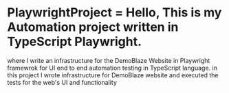 # PlaywrightProject = Hello, This is my Automation project written in TypeScript Playwright.
where I write an infrastructure for the DemoBlaze Website in Playwright framewrok for UI end to end automation testing in TypeScript language.
in this project I wrote infrastructure for DemoBlaze website and executed the tests for the web's UI and functionality 
